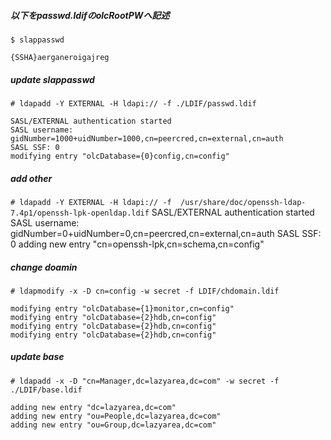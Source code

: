 ##### 以下をpasswd.ldifのolcRootPWへ記述
  ```$ slappasswd```

    {SSHA}aerganeroigajreg

##### update slappasswd
  ```# ldapadd -Y EXTERNAL -H ldapi:// -f ./LDIF/passwd.ldif```

    SASL/EXTERNAL authentication started
    SASL username: gidNumber=1000+uidNumber=1000,cn=peercred,cn=external,cn=auth
    SASL SSF: 0
    modifying entry "olcDatabase={0}config,cn=config"

##### add other
```# ldapadd -Y EXTERNAL -H ldapi:// -f  /usr/share/doc/openssh-ldap-7.4p1/openssh-lpk-openldap.ldif```
    SASL/EXTERNAL authentication started
    SASL username: gidNumber=0+uidNumber=0,cn=peercred,cn=external,cn=auth
    SASL SSF: 0
    adding new entry "cn=openssh-lpk,cn=schema,cn=config"

##### change doamin
  ```# ldapmodify -x -D cn=config -w secret -f LDIF/chdomain.ldif```

    modifying entry "olcDatabase={1}monitor,cn=config"
    modifying entry "olcDatabase={2}hdb,cn=config"
    modifying entry "olcDatabase={2}hdb,cn=config"
    modifying entry "olcDatabase={2}hdb,cn=config"

##### update base
  ```# ldapadd -x -D "cn=Manager,dc=lazyarea,dc=com" -w secret -f ./LDIF/base.ldif```

    adding new entry "dc=lazyarea,dc=com"
    adding new entry "ou=People,dc=lazyarea,dc=com"
    adding new entry "ou=Group,dc=lazyarea,dc=com"

